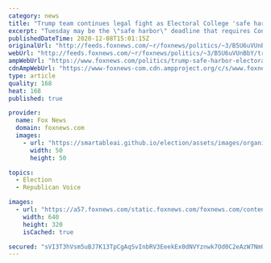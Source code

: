 ```yaml
---
category: news
title: "Trump team continues legal fight as Electoral College 'safe harbor' deadline arrives"
excerpt: "Tuesday may be the \"safe harbor\" deadline that requires Congress to accept states' certified election results, but the Trump campaign legal team says they're going to keep fighting."
publishedDateTime: 2020-12-08T15:01:15Z
originalUrl: "http://feeds.foxnews.com/~r/foxnews/politics/~3/B5U6uVUnBbY/trump-safe-harbor-electoral-college-legal-fight"
webUrl: "http://feeds.foxnews.com/~r/foxnews/politics/~3/B5U6uVUnBbY/trump-safe-harbor-electoral-college-legal-fight"
ampWebUrl: "https://www.foxnews.com/politics/trump-safe-harbor-electoral-college-legal-fight.amp"
cdnAmpWebUrl: "https://www-foxnews-com.cdn.ampproject.org/c/s/www.foxnews.com/politics/trump-safe-harbor-electoral-college-legal-fight.amp"
type: article
quality: 168
heat: 168
published: true

provider:
  name: Fox News
  domain: foxnews.com
  images:
    - url: "https://smartableai.github.io/election/assets/images/organizations/foxnews.com-50x50.jpg"
      width: 50
      height: 50

topics:
  - Election
  - Republican Voice

images:
  - url: "https://a57.foxnews.com/static.foxnews.com/foxnews.com/content/uploads/2020/11/640/320/AP20330650216357.jpg?ve=1&tl=1"
    width: 640
    height: 320
    isCached: true

secured: "sVI3T3hVsm5uBJ7K13TpCgAqSvInbRV3EeekEx0dNVYznwk7Od0C2eAzW7NmQUQhHYQ4EaIiGJomBLdJXghDGk/VpBBQEvIgxGcAjYOj/pY41YKFrFp9VuiLxikn3+nHJ4rQOXaIzGi0WDBfvnH9ydcCNQV9iEi1EnDV+BbAE+TZfOnDwzV3a7jWpQqR9q5GO4z1z+J1+LttknI3ZigRLMdsb08Uuf2fGMUGvR3FqsmgAPMqNZe46VrMHYu7cKJCoP7i4xG9Ms/OG6R7ZOn+hCaLaP9ixrvDk+CJzNgFieY4367go35+0fhB/iSbFbGYdhlm+o+BCELXpCw+2rW9DrNqCnpQs8rfyxBTLE0SFV0=;3hB1pAJqtg8qDSoalOmaMA=="
---
```


